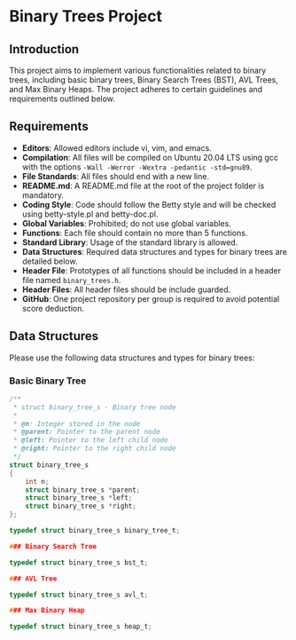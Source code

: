 # Binary Trees Project

## Introduction
This project aims to implement various functionalities related to binary trees, including basic binary trees, Binary Search Trees (BST), AVL Trees, and Max Binary Heaps. The project adheres to certain guidelines and requirements outlined below.

## Requirements
- **Editors**: Allowed editors include vi, vim, and emacs.
- **Compilation**: All files will be compiled on Ubuntu 20.04 LTS using gcc with the options `-Wall -Werror -Wextra -pedantic -std=gnu89`.
- **File Standards**: All files should end with a new line.
- **README.md**: A README.md file at the root of the project folder is mandatory.
- **Coding Style**: Code should follow the Betty style and will be checked using betty-style.pl and betty-doc.pl.
- **Global Variables**: Prohibited; do not use global variables.
- **Functions**: Each file should contain no more than 5 functions.
- **Standard Library**: Usage of the standard library is allowed.
- **Data Structures**: Required data structures and types for binary trees are detailed below.
- **Header File**: Prototypes of all functions should be included in a header file named `binary_trees.h`.
- **Header Files**: All header files should be include guarded.
- **GitHub**: One project repository per group is required to avoid potential score deduction.

## Data Structures
Please use the following data structures and types for binary trees:

### Basic Binary Tree
```c
/**
 * struct binary_tree_s - Binary tree node
 *
 * @n: Integer stored in the node
 * @parent: Pointer to the parent node
 * @left: Pointer to the left child node
 * @right: Pointer to the right child node
 */
struct binary_tree_s
{
    int n;
    struct binary_tree_s *parent;
    struct binary_tree_s *left;
    struct binary_tree_s *right;
};

typedef struct binary_tree_s binary_tree_t;

### Binary Search Tree

typedef struct binary_tree_s bst_t;

### AVL Tree

typedef struct binary_tree_s avl_t;

### Max Binary Heap

typedef struct binary_tree_s heap_t;



